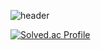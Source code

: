 ![header](https://capsule-render.vercel.app/api?type=Waving&height=200&text=HayunPark&fontColor=d5e6f5&color=timeGradient&animation=fadeIn)



[![Solved.ac Profile](http://mazassumnida.wtf/api/v2/generate_badge?boj=gkahsdl)](https://solved.ac/gkahsdl/)


<!--



**Hayun218/Hayun218** is a ✨ _special_ ✨ repository because its `README.md` (this file) appears on your GitHub profile.

Here are some ideas to get you started:


- 🌱 I’m currently learning ...
- 🔭 I’m currently working on SwiftUI
- 👯 I’m looking to collaborate on ...
- 🤔 I’m looking for help with ...
- 💬 Ask me about ...
- 📫 How to reach me: ...
- 😄 Pronouns: ...
- ⚡ Fun fact: ...
-->
